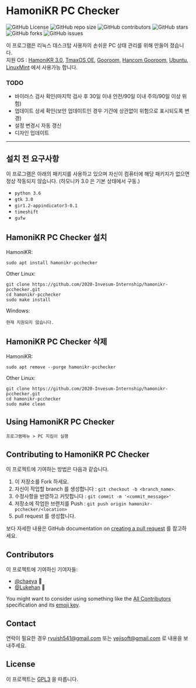 # HamoniKR PC Checker

![GitHub
License](https://img.shields.io/github/license/2020-Invesum-Internship/hamonikr-pcchecker)
![GitHub repo
size](https://img.shields.io/github/repo-size/2020-Invesum-Internship/hamonikr-pcchecker)
![GitHub
contributors](https://img.shields.io/github/contributors/2020-Invesum-Internship/hamonikr-pcchecker)
![GitHub
stars](https://img.shields.io/github/stars/2020-Invesum-Internship/hamonikr-pcchecker?style=social)
![GitHub
forks](https://img.shields.io/github/forks/2020-Invesum-Internship/hamonikr-pcchecker?style=social)
![GitHub
issues](https://img.shields.io/github/issues/2020-Invesum-Internship/hamonikr-pcchecker?style=social)

 이 프로그램은 리눅스 데스크탑 사용자의 손쉬운 PC 상태 관리를 위해 만들어
 졌습니다.<br/>
 지원 OS : [HamoniKR 3.0](https://hamonikr.org/), [TmaxOS OE](https://tmaxanc.com/#!/download/TmaxOSOE/product), [Gooroom](https://github.com/gooroom), [Hancom Gooroom](https://github.com/hancomgooroom), [Ubuntu](https://ubuntu.com/), [LinuxMint](https://linuxmint.com/) 에서 사용가능 합니다.


### TODO
 - 바이러스 검사 확인(마지막 검사 후 30일 이내 안전/90일 이내 주의/90일 이상
   위험)
 - 업데이트 상세 확인(보안 업데이트인 경우 기간에 상관없이 위험으로 표시되도록
   변경)
 - 설정 변경시 자동 갱신
 - 디자인 업데이트

<hr>

## 설치 전 요구사항

이 프로그램은 아래의 패키지를 사용하고 있으며 자신이 컴퓨터에 해당 패키지가 없으면 정상 작동되지 않습니다. (하모니카 3.0 은 기본 상태에서 구동.)

* `python 3.6`
* `gtk 3.0`
* `gir1.2-appindicator3-0.1`
* `timeshift`
* `gufw`

## HamoniKR PC Checker 설치

HamoniKR:
```
sudo apt install hamonikr-pcchecker
```

Other Linux:
```
git clone https://github.com/2020-Invesum-Internship/hamonikr-pcchecker.git
cd hamonikr-pcchecker
sudo make install
```

Windows:
```
현재 지원되지 않습니다.
```

## HamoniKR PC Checker 삭제

HamoniKR:
```
sudo apt remove --purge hamonikr-pcchecker
```

Other Linux:
```
git clone https://github.com/2020-Invesum-Internship/hamonikr-pcchecker.git
cd hamonikr-pcchecker
sudo make clean
```

## Using HamoniKR PC Checker

```
프로그램메뉴 > PC 지킴이 실행
```


## Contributing to HamoniKR PC Checker

이 프로젝트에 기여하는 방법은 다음과 같습니다.

1. 이 저장소를 Fork 하세요.
2. 자신이 작업할 branch 를 생성합니다 : `git checkout -b <branch_name>`.
3. 수정사항을 반영하고 커밋합니다 : `git commit -m '<commit_message>'`
4. 저장소에 작업한 브랜치를 Push : `git push origin hamonikr-pcchecker/<location>`
5. pull request 를 생성합니다.

보다 자세한 내용은 GitHub documentation on [creating a pull
request](https://help.github.com/en/github/collaborating-with-issues-and-pull-requests/creating-a-pull-request) 를 참고하세요.

## Contributors

이 프로젝트에 기여하신 기여자들:

* [@chaeya](https://github.com/chaeya) 📖
* [@Lukehan](https://github.com/LukeHan1128) 🐛

You might want to consider using something like the [All
Contributors](https://github.com/all-contributors/all-contributors)
specification and its [emoji
key](https://allcontributors.org/docs/en/emoji-key).

## Contact

연락이 필요한 경우 <ryuish541@gmail.com> 또는 <yejisoft@gmail.com> 로 내용을 보내주세요.

## License

이 프로젝트는 [GPL3](./LICENSE) 을 따릅니다.


